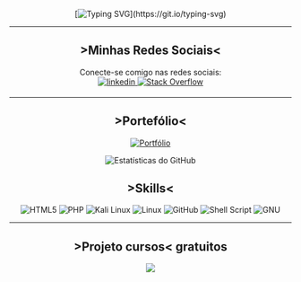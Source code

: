 <div align="center">

[![Typing SVG](https://readme-typing-svg.demolab.com?font=Fira+Code&pause=1000&color=000000&background=FFFFFF&center=true&vCenter=true&width=435&lines=%3EOL%C3%81+DEV%2C+SEJA+MUITO+BEM+VINDO(A)!)](https://git.io/typing-svg)

</div>

---

<h2 align="center">>Minhas Redes Sociais<</h2>
<p align="center">
  Conecte-se comigo nas redes sociais:<br/>
  <a href="https://www.linkedin.com/in/marcus-erick-874bba268/" target="_blank">
<img src=https://img.shields.io/badge/linkedin-%2300acee.svg?color=405DE6&style=for-the-badge&logo=linkedin&logoColor=white alt=linkedin style="margin-bottom: 5px;" />
  <a href="">
    <img src="https://img.shields.io/badge/Stack_Overflow-FE7A16?style=for-the-badge&logo=stack-overflow&logoColor=white" alt="Stack Overflow">
  </a>
</p>
    
---

<h2 align="center">>Portefólio<</h2>
<p align="center">
  
  <a href="https://marcustechs.github.io/portefolio/index.html">
    <img src="https://img.shields.io/badge/Portefólio-purple?style=for-the-badge&logo=GitHub" alt="Portfólio">
  </a>
</p>

<p align="center">
  <img src="https://github-readme-stats-git-masterrstaa-rickstaa.vercel.app/api?username=marcustechs&&show_icons=true&theme=dracula&include_all_commits=true&count_private=true" alt="Estatísticas do GitHub">
</p>

<h2 align="center">>Skills<</h2>
<div align="center">
  <img src="https://img.shields.io/badge/HTML5-E34F26?style=for-the-badge&logo=html5&logoColor=white" alt="HTML5">
  <img src="https://img.shields.io/badge/PHP-777BB4?style=for-the-badge&logo=php&logoColor=white" alt="PHP">
  <img src="https://img.shields.io/badge/Kali%20Linux-557C94?style=for-the-badge&logo=kalilinux&logoColor=white" alt="Kali Linux">
  <img src="https://img.shields.io/badge/Linux-FCC624?style=for-the-badge&logo=linux&logoColor=black" alt="Linux">
  <img src="https://img.shields.io/badge/GitHub-100000?style=for-the-badge&logo=github&logoColor=white" alt="GitHub">
  <img src="https://img.shields.io/badge/Shell_Script-121011?style=for-the-badge&logo=gnu-bash&logoColor=white" alt="Shell Script">
  <img src="https://img.shields.io/badge/GNU-A42E2B?style=for-the-badge&logo=gnu&logoColor=white" alt="GNU">

</div>

---

<h2 align="center">>Projeto cursos< gratuitos</h2>
<p align="center">
<a href="https://github.com/marcustechs/Free-way">
 <img align="center" src="https://github-readme-stats.vercel.app/api/pin/?username=MarcusTechs&repo=Free-way&theme=tokyonight" />
</a>

